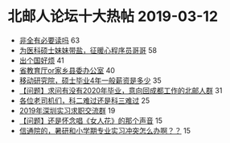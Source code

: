 # 北邮人论坛十大热帖 2019-03-12

- [非全有必要读吗](https://bbs.byr.cn/article/AimGraduate/1159483) 63
- [为医科硕士妹妹带盐，征暖心程序员哥哥](https://bbs.byr.cn/article/Friends/1915103) 58
- [出个国好烦](https://bbs.byr.cn/article/Paper/33331) 41
- [省教育厅or家乡县委办公室](https://bbs.byr.cn/article/CivilServant/42569) 40
- [移动研究院，硕士毕业4年一般薪资是多少](https://bbs.byr.cn/article/WorkLife/1118963) 35
- [【问题】求问有没有2020年毕业，意向回成都工作的北邮人群](https://bbs.byr.cn/article/Sichuan/237234) 31
- [各位老司机们，科二难过还是科三难过](https://bbs.byr.cn/article/Talking/6102972) 25
- [2019年深圳实习求职交流群](https://bbs.byr.cn/article/BYRatSZ/8276) 19
- [【问题】还是怀念唱《女人花》的那个声音](https://bbs.byr.cn/article/KaraOK/107075) 15
- [信通院的，暑研和小学期专业实习冲突怎么办啊？？](https://bbs.byr.cn/article/GoAbroad/362711) 15


